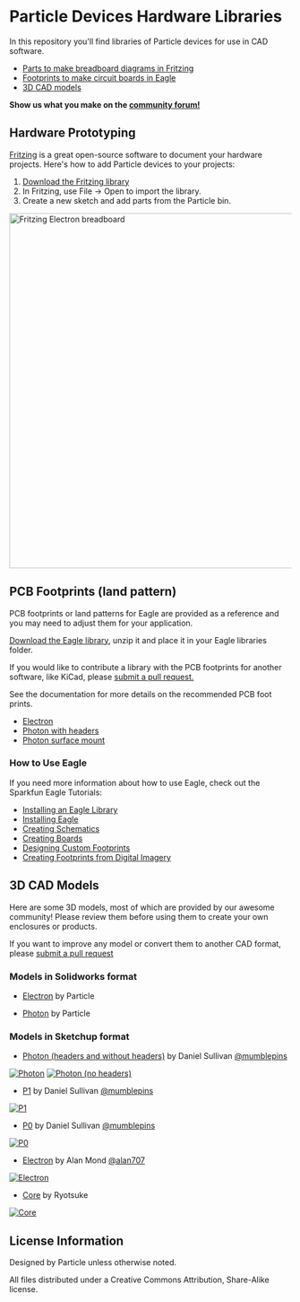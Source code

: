 # Particle Devices Hardware Libraries

In this repository you'll find libraries of Particle devices for use in CAD software.

- [Parts to make breadboard diagrams in Fritzing](#hardware-prototyping)
- [Footprints to make circuit boards in Eagle](#pcb-footprints-land-pattern)
- [3D CAD models](#3d-cad-models)

**Show us what you make on the [community forum!][community]**

## Hardware Prototyping

[Fritzing](http://fritzing.org/home/) is a great open-source software to document your hardware projects. Here's how to add Particle devices to your projects:

1. [Download the Fritzing library][fritzing-library]
2. In Fritzing, use File -> Open to import the library.
3. Create a new sketch and add parts from the Particle bin.

[<img alt="Fritzing Electron breadboard" src="Fritzing/Electron-breadboard.png" width="964" height="633">][fritzing-library]

## PCB Footprints (land pattern)

PCB footprints or land patterns for Eagle are provided as a reference and you may need to adjust them for your application.

[Download the Eagle library][eagle-library], unzip it and place it in your Eagle libraries folder.

If you would like to contribute a library with the PCB footprints for another software, like KiCad, please [submit a pull request.][pr]

See the documentation for more details on the recommended PCB foot prints.

* [Electron][pcb-footprint-electron]
* [Photon with headers][pcb-footprint-photon]
* [Photon surface mount][pcb-footprint-photon-smd]

### How to Use Eagle

If you need more information about how to use Eagle, check out the Sparkfun Eagle Tutorials: 

* [Installing an Eagle Library](https://learn.sparkfun.com/tutorials/how-to-install-and-setup-eagle#using-the-sparkfun-libraries)
* [Installing Eagle](https://learn.sparkfun.com/tutorials/how-to-install-and-setup-eagle)
* [Creating Schematics](https://learn.sparkfun.com/tutorials/using-eagle-schematic)
* [Creating Boards](https://learn.sparkfun.com/tutorials/using-eagle-board-layout)
* [Designing Custom Footprints](https://learn.sparkfun.com/tutorials/designing-pcbs-smd-footprints)
* [Creating Footprints from Digital Imagery](https://learn.sparkfun.com/tutorials/making-custom-footprints-in-eagle)

## 3D CAD Models

Here are some 3D models, most of which are provided by our awesome community! Please review them before using them to create your own enclosures or products.

If you want to improve any model or convert them to another CAD format, please [submit a pull request][pr]

### Models in Solidworks format

- [Electron][solidworks-electron] by Particle

- [Photon][solidworks-photon] by Particle

### Models in Sketchup format

- [Photon (headers and without headers)][sketchup-photon] by Daniel Sullivan [@mumblepins][mumblepins]

[![Photon](CAD/Photon.jpg)][sketchup-photon]
[![Photon (no headers)](CAD/Photon%20no%20headers.jpg)][sketchup-photon]

- [P1][sketchup-p1] by Daniel Sullivan [@mumblepins][mumblepins]

[![P1](CAD/P1.jpg)][sketchup-p1]

- [P0][sketchup-p0] by Daniel Sullivan [@mumblepins][mumblepins]

[![P0](CAD/P0.jpg)][sketchup-p0]

- [Electron][sketchup-electron] by Alan Mond [@alan707][alan707]

[![Electron](CAD/Electron.jpg)][sketchup-electron]

- [Core][sketchup-core] by Ryotsuke

[![Core](CAD/Core.jpg)][sketchup-core]

## License Information

Designed by Particle unless otherwise noted.

All files distributed under a Creative Commons Attribution, Share-Alike license.

[community]: https://community.particle.io
[pr]: https://github.com/particle-iot/hardware-libraries/pulls

[fritzing-library]: https://github.com/particle-iot/hardware-libraries/raw/master/Fritzing/Particle.fzbz

[eagle-library]: https://github.com/particle-iot/hardware-libraries/blob/master/Eagle/Particle-Devices.zip

[pcb-footprint-electron]: https://docs.particle.io/datasheets/electron-datasheet/#recommended-pcb-land-pattern
[pcb-footprint-photon]: https://docs.particle.io/datasheets/photon-datasheet/#recommended-pcb-land-pattern-photon-with-headers-
[pcb-footprint-photon-smd]: https://docs.particle.io/datasheets/photon-datasheet/#recommended-pcb-land-pattern-photon-without-headers-

[solidworks-electron]: https://github.com/particle-iot/hardware-libraries/raw/master/CAD/Electron%20-%20Solidworks.zip
[solidworks-photon]: https://github.com/particle-iot/hardware-libraries/raw/master/CAD/Photon%20-%20Solidworks.SLDPRT

[sketchup-photon]: https://github.com/particle-iot/hardware-libraries/raw/master/CAD/Photon.skp.zip
[sketchup-p1]: https://github.com/particle-iot/hardware-libraries/raw/master/CAD/P1.skp.zip
[sketchup-p0]: https://github.com/particle-iot/hardware-libraries/raw/master/CAD/P0.skp.zip
[sketchup-electron]: https://github.com/particle-iot/hardware-libraries/raw/master/CAD/Electron.skp.zip
[sketchup-core]: https://github.com/particle-iot/hardware-libraries/raw/master/CAD/Core.skp.zip

[mumblepins]: https://github.com/mumblepins
[alan707]: https://github.com/alan707
